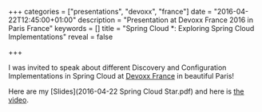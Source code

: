 +++
categories = ["presentations", "devoxx", "france"]
date = "2016-04-22T12:45:00+01:00"
description = "Presentation at Devoxx France 2016 in Paris France"
keywords = []
title = "Spring Cloud *: Exploring Spring Cloud Implementations"
reveal = false

+++

I was invited to speak about different Discovery and Configuration Implementations in Spring Cloud at [Devoxx France](http://devoxx.fr/) in beautiful Paris!
 
Here are my [Slides](2016-04-22 Spring Cloud Star.pdf) and here is [the video](https://youtu.be/sESK0svJ4Gs).

<!--more-->

